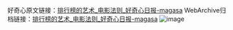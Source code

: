 好奇心原文链接：[排行榜的艺术_电影法则_好奇心日报-magasa](https://www.qdaily.com/articles/4888.html)
WebArchive归档链接：[排行榜的艺术_电影法则_好奇心日报-magasa](http://web.archive.org/web/20190623163305/https://www.qdaily.com/articles/4888.html)
![image](http://ww3.sinaimg.cn/large/007d5XDply1g3wccmpodxj30u02huhae)